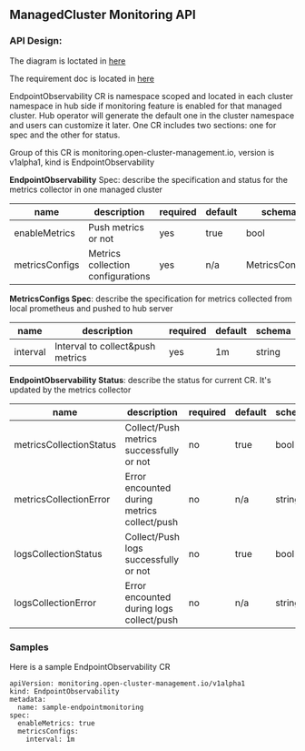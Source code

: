## ManagedCluster Monitoring API

### API Design:
The diagram is loctated in [here](https://swimlanes.io/u/sIBsY2gSF)

The requirement doc is located in [here](https://docs.google.com/document/d/1qawBUo8VcdBXuXzZl8sypIug1nLsUEm_5Yy0qENZ-aU)

EndpointObservability CR is namespace scoped and located in each cluster namespace in hub side if monitoring feature is enabled for that managed cluster. Hub operator will generate the default one in the cluster namespace and users can customize it later. One CR includes two sections: one for spec and the other for status.

Group of this CR is monitoring.open-cluster-management.io, version is v1alpha1, kind is EndpointObservability

**EndpointObservability** Spec: describe the specification and status for the metrics collector in one managed cluster

name | description | required | default | schema
---- | ----------- | -------- | ------- | ------
enableMetrics | Push metrics or not | yes | true | bool
metricsConfigs| Metrics collection configurations | yes | n/a | MetricsConfigs


**MetricsConfigs Spec**: describe the specification for metrics collected  from local prometheus and pushed to hub server

name | description | required | default | schema
---- | ----------- | -------- | ------- | ------
interval | Interval to collect&push metrics | yes | 1m | string


**EndpointObservability Status**: describe the status for current CR. It's updated by the metrics collector

name | description | required | default | schema
---- | ----------- | -------- | ------- | ------
metricsCollectionStatus | Collect/Push metrics successfully or not | no | true | bool
metricsCollectionError | Error encounted during metrics collect/push | no | n/a | string
logsCollectionStatus | Collect/Push logs successfully or not | no | true | bool
logsCollectionError | Error encounted during logs collect/push | no | n/a | string

### Samples

Here is a sample EndpointObservability CR

```
apiVersion: monitoring.open-cluster-management.io/v1alpha1
kind: EndpointObservability
metadata:
  name: sample-endpointmonitoring
spec:
  enableMetrics: true
  metricsConfigs:
    interval: 1m
```
